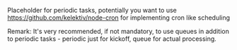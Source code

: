 Placeholder for periodic tasks, potentially you want to use https://github.com/kelektiv/node-cron for implementing cron like scheduling

Remark: It's very recommended, if not mandatory, to use queues in addition to periodic tasks - periodic just for kickoff, queue for actual processing.
